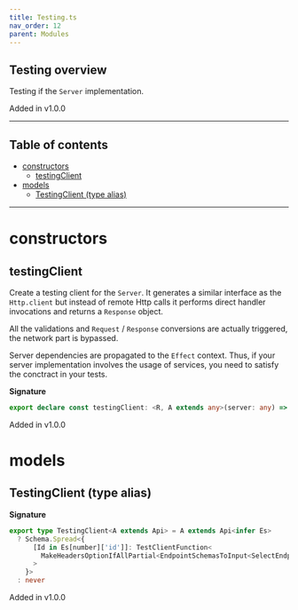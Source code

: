 ```yaml
---
title: Testing.ts
nav_order: 12
parent: Modules
---
```


## Testing overview

Testing if the `Server` implementation.

Added in v1.0.0

---

<h2 class="text-delta">Table of contents</h2>

- [constructors](#constructors)
  - [testingClient](#testingclient)
- [models](#models)
  - [TestingClient (type alias)](#testingclient-type-alias)

---

# constructors

## testingClient

Create a testing client for the `Server`. It generates a similar interface
as the `Http.client` but instead of remote Http calls it performs direct
handler invocations and returns a `Response` object.

All the validations and `Request` / `Response` conversions are actually
triggered, the network part is bypassed.

Server dependencies are propagated to the `Effect` context. Thus, if your
server implementation involves the usage of services, you need to
satisfy the conctract in your tests.

**Signature**

```ts
export declare const testingClient: <R, A extends any>(server: any) => Effect.Effect<R, never, TestingClient<A>>
```

Added in v1.0.0

# models

## TestingClient (type alias)

**Signature**

```ts
export type TestingClient<A extends Api> = A extends Api<infer Es>
  ? Schema.Spread<{
      [Id in Es[number]['id']]: TestClientFunction<
        MakeHeadersOptionIfAllPartial<EndpointSchemasToInput<SelectEndpointById<Es, Id>['schemas']>>
      >
    }>
  : never
```

Added in v1.0.0
